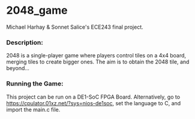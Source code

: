 # 2048_game

Michael Harhay & Sonnet Salice's ECE243 final project.

### Description:
2048 is a single-player game where players control tiles on a 4x4 board, merging tiles to create bigger ones. The aim is to obtain the 2048 tile, and beyond...

### Running the Game:
This project can be run on a DE1-SoC FPGA Board. Alternatively, go to https://cpulator.01xz.net/?sys=nios-de1soc, set the language to C, and import the main.c file.
